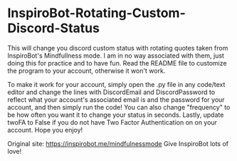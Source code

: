 # InspiroBot-Rotating-Custom-Discord-Status
This will change you discord custom status with rotating quotes taken from InspiroBot's Mindfullness mode. I am in no way associated with them, just doing this for practice and to have fun. Read the README file to customize the program to your account, otherwise it won't work.

To make it work for your account, simply open the .py file in any code/text editor and change the lines with DiscordEmail and DiscordPassword to reflect what your account's associated email is and the password for your account, and then simply run the code! You can also change "frequency" to be how often you want it to change your status in seconds. Lastly, update twoFA to False if you do not have Two Factor Authentication on on your account. Hope you enjoy!

Original site: https://inspirobot.me/mindfulnessmode
Give InspiroBot lots of love!
